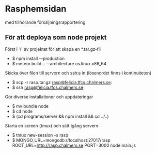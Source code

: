 
# Rasphemsidan 
med tillhörande försäljningsrapportering

## För att deploya som node projekt
Först i '/' av projektet för att skapa en *.tar.gz-fil
* $ npm install --production
* $ meteor build .. --architecture os.linux.x86_64

Skicka över filen till servern och ssh:a in (lösenordet finns i kontinuiteten)
* $ scp -r rasp.tar.gz  rasp@felicia.tfcs.chalmers.se:
* $ ssh rasp@felicia.tfcs.chalmers.se


Gör diverse installationer och uppdateringar
* $ mv bundle node
* $ cd node
* $ (cd programs/server && npm install && cd ../..)


Starta en screen (tmux) och sätt igång servern
* $ tmux new-session -s rasp
* $ MONGO_URL=mongodb://localhost:27017/rasp ROOT_URL=http://rasp.chalmers.se PORT=3000 node main.js
